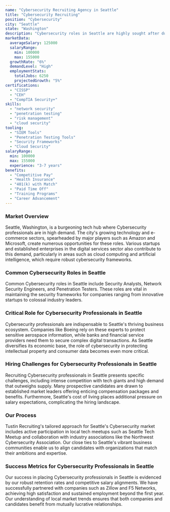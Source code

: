 ```yaml
---
name: "Cybersecurity Recruiting Agency in Seattle"
title: "Cybersecurity Recruiting"
position: "Cybersecurity"
city: "Seattle"
state: "Washington"
description: "Cybersecurity roles in Seattle are highly sought after due to the city's booming tech industry, offering numerous opportunities for growth and innovation."
marketData:
  averageSalary: 125000
  salaryRange:
    min: 100000
    max: 155000
  growthRate: "6%"
  demandLevel: "High"
  employmentStats:
    totalJobs: 6250
    projectedGrowth: "5%"
certifications:
  - "CISSP"
  - "CEH"
  - "CompTIA Security+"
skills:
  - "network security"
  - "penetration testing"
  - "risk management"
  - "cloud security"
tooling:
  - "SIEM Tools"
  - "Penetration Testing Tools"
  - "Security Frameworks"
  - "Cloud Security"
salaryRange:
  min: 100000
  max: 155000
  experience: "3-7 years"
benefits:
  - "Competitive Pay"
  - "Health Insurance"
  - "401(k) with Match"
  - "Paid Time Off"
  - "Training Programs"
  - "Career Advancement"
---
```


### Market Overview
Seattle, Washington, is a burgeoning tech hub where Cybersecurity professionals are in high demand. The city's growing technology and e-commerce sectors, spearheaded by major players such as Amazon and Microsoft, create numerous opportunities for these roles. Various startups and established enterprises in the digital services sector also contribute to this demand, particularly in areas such as cloud computing and artificial intelligence, which require robust cybersecurity frameworks.
### Common Cybersecurity Roles in Seattle
Common Cybersecurity roles in Seattle include Security Analysts, Network Security Engineers, and Penetration Testers. These roles are vital in maintaining the security frameworks for companies ranging from innovative startups to colossal industry leaders.

### Critical Role for Cybersecurity Professionals in Seattle
Cybersecurity professionals are indispensable to Seattle's thriving business ecosystem. Companies like Boeing rely on these experts to protect sensitive aerospace information, while banks and financial service providers need them to secure complex digital transactions. As Seattle diversifies its economic base, the role of cybersecurity in protecting intellectual property and consumer data becomes even more critical.

### Hiring Challenges for Cybersecurity Professionals in Seattle
Recruiting Cybersecurity professionals in Seattle presents specific challenges, including intense competition with tech giants and high demand that outweighs supply. Many prospective candidates are drawn to established market leaders offering enticing compensation packages and benefits. Furthermore, Seattle's cost of living places additional pressure on salary expectations, complicating the hiring landscape.

### Our Process
Tustin Recruiting's tailored approach for Seattle's Cybersecurity market includes active participation in local tech meetups such as Seattle Tech Meetup and collaboration with industry associations like the Northwest Cybersecurity Association. Our close ties to Seattle's vibrant business communities enable us to align candidates with organizations that match their ambitions and expertise.

### Success Metrics for Cybersecurity Professionals in Seattle
Our success in placing Cybersecurity professionals in Seattle is evidenced by our robust retention rates and competitive salary alignments. We have successfully partnered with companies such as Zillow and F5 Networks, achieving high satisfaction and sustained employment beyond the first year. Our understanding of local market trends ensures that both companies and candidates benefit from mutually lucrative relationships.